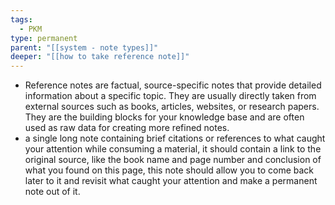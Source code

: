 ```yaml
---
tags:
  - PKM
type: permanent
parent: "[[system - note types]]"
deeper: "[[how to take reference note]]"
---
```

- Reference notes are factual, source-specific notes that provide detailed information about a specific topic. They are usually directly taken from external sources such as books, articles, websites, or research papers. They are the building blocks for your knowledge base and are often used as raw data for creating more refined notes.
- a single long note containing brief citations or references to what caught your attention while consuming a material, it should contain a link to the original source, like the book name and page number and conclusion of what you found on this page, this note should allow you to come back later to it and revisit what caught your attention and make a permanent note out of it.


